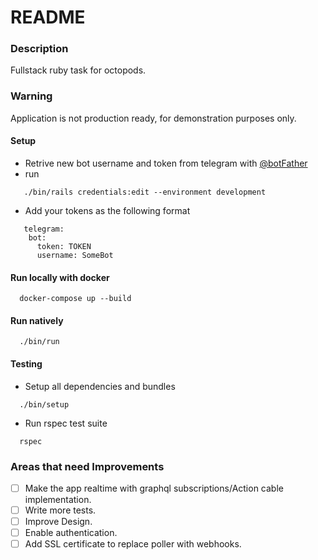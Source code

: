 # README

### Description
Fullstack ruby task for octopods.

### Warning
Application is not production ready, for demonstration purposes only.

#### Setup
- Retrive new bot username and token from telegram with [@botFather](https://telegram.me/BotFather)
- run
```
   ./bin/rails credentials:edit --environment development
```
- Add your tokens as the following format
```
   telegram:
    bot:
      token: TOKEN
      username: SomeBot
```

#### Run locally with docker
```
  docker-compose up --build
```

#### Run natively
```
  ./bin/run
```

#### Testing
- Setup all dependencies and bundles
```
  ./bin/setup
```
- Run rspec test suite
```
  rspec
```

### Areas that need Improvements
- [ ] Make the app realtime with graphql subscriptions/Action cable implementation.
- [ ] Write more tests.
- [ ] Improve Design.
- [ ] Enable authentication.
- [ ] Add SSL certificate to replace poller with webhooks.

